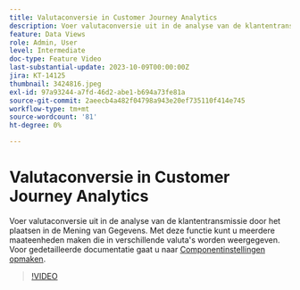```yaml
---
title: Valutaconversie in Customer Journey Analytics
description: Voer valutaconversie uit in de analyse van de klantentransmissie door het plaatsen in de Mening van Gegevens. Met deze functie kunt u meerdere maateenheden maken die in verschillende valuta's worden weergegeven.
feature: Data Views
role: Admin, User
level: Intermediate
doc-type: Feature Video
last-substantial-update: 2023-10-09T00:00:00Z
jira: KT-14125
thumbnail: 3424816.jpeg
exl-id: 97a93244-a7fd-46d2-abe1-b694a73fe81a
source-git-commit: 2aeecb4a482f04798a943e20ef735110f414e745
workflow-type: tm+mt
source-wordcount: '81'
ht-degree: 0%

---
```


# Valutaconversie in Customer Journey Analytics

Voer valutaconversie uit in de analyse van de klantentransmissie door het plaatsen in de Mening van Gegevens. Met deze functie kunt u meerdere maateenheden maken die in verschillende valuta&#39;s worden weergegeven. Voor gedetailleerde documentatie gaat u naar [Componentinstellingen opmaken](https://experienceleague.adobe.com/docs/analytics-platform/using/cja-dataviews/component-settings/format.html?lang=nl-NL#currency).

>[!VIDEO](https://video.tv.adobe.com/v/3424816/?learn=on)
